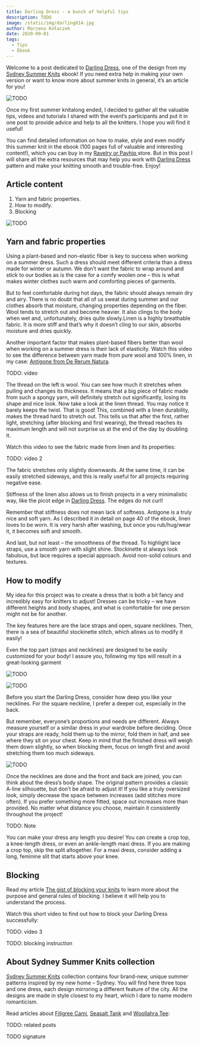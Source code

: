 ```yaml
---
title: Darling Dress - a bunch of helpful tips
description: TODO
image: /static/img/darling014.jpg
author: Marzena Kołaczek
date: 2020-09-01
tags:
  - Tips
  - Ebook
---
```


Welcome to a post dedicated to [Darling Dress](https://www.ravelry.com/patterns/library/darling-dress-2), one of the design from my [Sydney Summer Knits](https://marzenakolaczek.com/sydney-summer-knits-ebook-2/) ebook! If you need extra help in making your own version or want to know more about summer knits in general, it’s an article for you!

![TODO](/static/img/darling-dress-main-eng.jpg "TODO")

Once my first summer knitalong ended, I decided to gather all the valuable tips, videos and tutorials I shared with the event’s participants and put it in one post to provide advice and help to all the knitters. I hope you will find it useful!

You can find detailed information on how to make, style and even modify this summer knit in the ebook (100 pages full of valuable and interesting content!), which you can buy in my [Ravelry or Payhip ](https://marzenakolaczek.com/sydney-summer-knits-ebook-2/)store. But in this post I will share all the extra resources that may help you work with [Darling Dress](https://www.ravelry.com/patterns/library/darling-dress-2) pattern and make your knitting smooth and trouble-free. Enjoy!

## Article content

1. Yarn and fabric properties.
2. How to modify.
3. Blocking

![TODO](/static/img/darling03-scaled.jpg "TODO")

## Yarn and fabric properties

Using a plant-based and non-elastic fiber is key to success when working on a summer dress. Such a dress should meet different criteria than a dress made for winter or autumn. We don’t want the fabric to wrap around and stick to our bodies as is the case for a comfy woolen one – this is what makes winter clothes such warm and comforting pieces of garments.

But to feel comfortable during hot days, the fabric should always remain dry and airy. There is no doubt that all of us sweat during summer and our clothes absorb that moisture, changing properties depending on the fiber. Wool tends to stretch out and become heavier. It also clings to the body when wet and, unfortunately, dries quite
slowly.Linen is a highly breathable fabric. It is more stiff and that’s why it doesn’t cling to our skin, absorbs moisture and dries quickly.

Another important factor that makes plant-based fibers better than wool when working on a summer dress is their lack of elasticity. Watch this video to see the difference between yarn made from pure wool and 100% linen, in my case: [Antigone from De Rerum Natura](https://www.dererumnatura.fr/en/yarns/136-antigone-275.html#/couleur-ecume).

TODO: video

The thread on the left is wool. You can see how much it stretches when pulling and changes its thickness. It means that a big piece of fabric made from such a spongy yarn, will definitely stretch out significantly, losing its shape and nice look. Now take a look at the linen thread. You may notice it barely keeps the twist. That is good! This, combined with a linen durability, makes the thread hard to stretch out. This tells us that after the first, rather light,
stretching (after blocking and first wearing), the thread reaches its maximum length and will not surprise us at the end of the day by doubling it.

Watch this video to see the fabric made from linen and its properties:

TODO: video 2

The fabric stretches only slightly downwards. At the same time, it can be easily stretched sideways, and this is really useful for all projects requiring negative ease.

Stiffness of the linen also allows us to finish projects in a very minimalistic way, like the picot edge in [Darling Dress](https://www.ravelry.com/patterns/library/darling-dress-2). The edges do not curl!

Remember that stiffness does not mean lack of softness. Antigone is a truly nice and soft yarn. As I described it in detail on page 40 of the ebook, linen loves to be worn. It is very harsh after washing, but once you rub/hug/wear it, it becomes soft and smooth.

And last, but not least – the smoothness of the thread. To highlight lace straps, use a smooth yarn with slight shine. Stockinette st always look fabulous, but lace requires a special approach. Avoid non-solid colours and textures.

## How to modify

My idea for this project was to create a dress that is both a bit fancy and incredibly easy for knitters to adjust! Dresses can be tricky – we have different heights and body shapes, and what is comfortable for one person might not be for another.

The key features here are the lace straps and open, square necklines. Then, there is a sea of beautiful stockinette stitch, which allows us to modify it easily!

Even the top part (straps and necklines) are designed to be easily customized for your body! I assure you, following my tips will result in a great-looking garment

![TODO](/static/img/darling09-scaled.jpg "TODO")

![TODO](/static/img/darling08-scaled.jpg "TODO")

Before you start the Darling Dress, consider how deep you like your necklines. For the square neckline, I prefer a deeper cut, especially in the back.

But remember, everyone’s proportions and needs are different. Always measure yourself or a similar dress in your
wardrobe before deciding. Once your straps are ready, hold them up to the mirror, fold them in half, and see where they sit on your chest. Keep in mind that the finished dress will weigh them down slightly, so when blocking them, focus on length first and avoid stretching them too much sideways.

![TODO](/static/img/darling01-scaled.jpg "TODO")

Once the necklines are done and the front and back are joined, you can think about the dress’s body shape. The original pattern provides a classic A-line silhouette, but don’t be afraid to adjust it! If you like a truly oversized look, simply decrease the space between increases (add stitches more often). If you prefer something more fitted, space out increases more than provided. No matter what distance you choose, maintain it consistently throughout the project!

TODO: Note

You can make your dress any length you desire! You can create a crop top, a knee-length dress, or even an ankle-length maxi dress. If you are making a crop top, skip the split altogether. For a maxi dress, consider adding a long, feminine slit that starts above your knee.

## Blocking

Read my article [The gist of blocking your knits](https://www.ravelry.com/discuss/sydney-summer-knits-kal/4314723/1-25#2) to learn more about the purpose and general rules of blocking. I believe it will help you to understand the process.

Watch this short video to find out how to block your Darling Dress successfully:

TODO: video 3

TODO: blocking instruction

## About Sydney Summer Knits collection

[Sydney Summer Knits](https://marzenakolaczek.com/sydney-summer-knits-designs-preview/) collection contains four brand-new, unique summer patterns inspired by my new home – Sydney. You will find here three tops and one dress, each design mirroring a different feature of the city. All the designs are made in style closest to my heart, which I dare to name modern romanticism.

Read articles about [Filigree Cami](https://www.ravelry.com/patterns/library/filigree-cami), [Seasalt Tank](https://www.ravelry.com/patterns/library/seasalt-tank-2) and [Woollahra Tee](https://www.ravelry.com/patterns/library/woollahra-tee):

TODO: related posts

TODO signature
